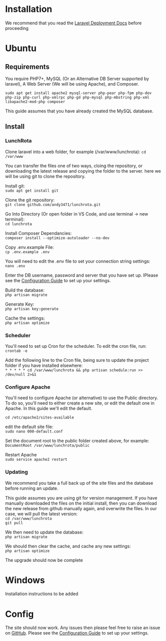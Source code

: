# Installation

We recommend that you read the [Laravel Deployment Docs](https://laravel.com/docs/6.x/deployment) before proceeding

# Ubuntu
## Requirements

You require PHP7+, MySQL (Or an Alternative DB Server supported by laravel), A Web Server (We will be using Apache), and Composer.

`sudo apt get install apache2 mysql-server php-pear php-fpm php-dev php-zip php-curl php-xmlrpc php-gd php-mysql php-mbstring php-xml libapache2-mod-php composer`

This guide assumes that you have already created the MySQL database.

## Install

### LunchRota

Clone laravel into a web folder, for example (/var/www/lunchrota):
`cd /var/www`

You can transfer the files one of two ways, cloing the repository, or downloading the latest release and copying the folder to the server. here we will be using git to clone the repository.

Install git:  
`sudo apt get install git`

Clone the git repository:  
`git clone github.com/andy3471/lunchrota.git`

Go Into Directory (Or open folder in VS Code, and use terminal -> new terminal):  
`cd lunchrota`

Install Composer Dependancies:  
`composer install --optimize-autoloader --no-dev`

Copy .env.example File:  
`cp .env.example .env`

You will need to edit the .env file to set your connection string settings:  
`nano .env`

Enter the DB username, password and server that you have set up. IPlease see the [Configuration Guide](docs/CONFIG.md) to set up your settings.

Build the database:  
`php artisan migrate`

Generate Key:  
`php artisan key:generate`

Cache the settings:  
`php artisan optimize`

### Scheduler

You'll need to set up Cron for the scheduler. To edit the cron file, run:  
`crontab -e`

Add the following line to the Cron file, being sure to update the project folder if you have installed elsewhere:  
`* * * * * cd /var/www/lunchrota && php artisan schedule:run >> /dev/null 2>&1`

### Configure Apache

You'll need to configure Apache (or alternative) to use the Public directory. To do so, you'll need to either create a new site, or edit the default one in Apache. In this guide we'll edit the default.

`cd /etc/apache2/sites-available`

edit the default site file:  
`sudo nano 000-default.conf`

Set the document root to the public folder created above, for example:  
`DocumentRoot /var/www/lunchrota/public`

Restart Apache  
`sudo service apache2 restart`

### Updating
We recommend you take a full back up of the site files and the database before running an update.

This guide assumes you are using git for version management. If you have manually downloaded the files on the initial install, then you can download the new release from github manually again, and overwrite the files. In our case, we will pull the latest version:  
`cd /var/www/lunchrota`  
`git pull`

We then need to update the database:  
`php artisan migrate`

We should then clear the cache, and cache any new settings:  
`php artisan optimize`

The upgrade should now be complete


# Windows

Installation instructions to be added

# Config

The site should now work. Any issues then please feel free to raise an issue on [GitHub](https://github.com/andy3471/lunchrota/issues/new/choose). Please see the [Configuration Guide](docs/CONFIG.md) to set up your settings.





